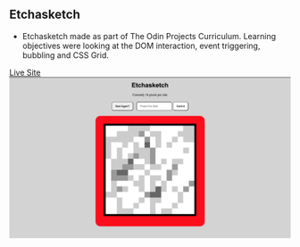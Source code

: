 ## Etchasketch 

- Etchasketch made as part of The Odin Projects Curriculum. Learning objectives were looking at the DOM interaction, event triggering, bubbling and CSS Grid. 

[Live Site]()
![image](etchasketch.jpg)
